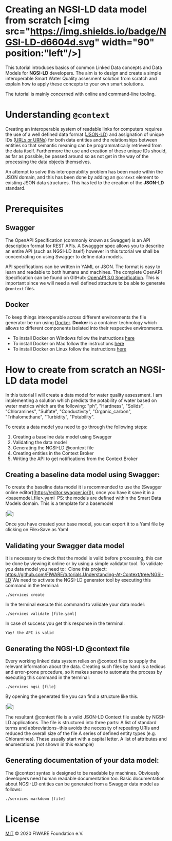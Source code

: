 # Creating an NGSI-LD data model from scratch [<img src="https://img.shields.io/badge/NGSI-LD-d6604d.svg" width="90"  position:"left"/>] 

This tutorial introduces basics of common Linked Data concepts and Data Models for **NGSI-LD** developers. The aim is to
design and create a simple interoperable Smart Water Quality assesment solution from scratch and explain how to apply these
concepts to your own smart solutions.

The tutorial is mainly concerned with online and command-line tooling.


# Understanding `@context`

Creating an interoperable system of readable links for computers requires the use of a well defined data format
([JSON-LD](http://json-ld.org/)) and assignation of unique IDs
([URLs or URNs](https://stackoverflow.com/questions/4913343/what-is-the-difference-between-uri-url-and-urn)) for both
data entities and the relationships between entities so that semantic meaning can be programmatically retrieved from the
data itself. Furthermore the use and creation of these unique IDs should, as far as possible, be passed around so as not
get in the way of the processing the data objects themselves.

An attempt to solve this interoperability problem has been made within the JSON domain, and this has been done by adding
an `@context` element to existing JSON data structures. This has led to the creation of the **JSON-LD** standard.

# Prerequisites

## Swagger

The OpenAPI Specification (commonly known as Swagger) is an API description format for REST APIs. A Swaggger spec allows
you to describe an entire API (such as NGSI-LD itself) however in this tutorial we shall be concentrating on using
Swagger to define data models.

API specifications can be written in YAML or JSON. The format is easy to learn and readable to both humans and machines.
The complete OpenAPI Specification can be found on GitHub:
[OpenAPI 3.0 Specification](https://github.com/OAI/OpenAPI-Specification/blob/master/versions/3.0.2.md). This is
important since we will need a well defined structure to be able to generate `@context` files.

## Docker

To keep things interoperable across different environments the file generator be run using
[Docker](https://www.docker.com). **Docker** is a container technology which allows to different components isolated
into their respective environments.

-   To install Docker on Windows follow the instructions [here](https://docs.docker.com/docker-for-windows/)
-   To install Docker on Mac follow the instructions [here](https://docs.docker.com/docker-for-mac/)
-   To install Docker on Linux follow the instructions [here](https://docs.docker.com/install/)


# How to create from scratch an NGSI-LD data model

In this tutorial I will create a data model for water quality assessment. I am implementing a solution which predicts the potability of water based on water metrics which are the following: "ph", "Hardness", "Solids", "Chloramines", "Sulfate", "Conductivity",  "Organic_carbon", "Trihalomethane", "Turbidity",  "Potability".

To create a data model you need to go through the following steps: 
1. Creating a baseline data model using Swagger
2. Validating the data model
3. Generating the NGSI-LD @context file
4. Creating entities in the Context Broker
5. Writing the API to get notifications from the Context Broker

## Creating a baseline data model using Swagger:

To create the baseline data model it is recommended to use the (Swagger online editor([https://editor.swagger.io/])), once you have it save it in a <basemodel_file>.yaml 
PS: the models are defined within the Smart Data Models domain.
This is a template for a basemodel

[<img src="https://cdn-images-1.medium.com/max/1600/1*obZU_t1lfSiXUR4-POtOLQ.png" />]

Once you have created your base model, you can export it to a Yaml file by clicking on File>Save as Yaml 


## Validating your Swagger data model

It is necessary to check that the model is valid before processing, this can be done by viewing it online or by using a simple validator tool.
To validate you data model you need to: 
Clone this project: https://github.com/FIWARE/tutorials.Understanding-At-Context/tree/NGSI-LD
We need to activate the NGSI-LD generator tool by executing this command in the terminal: 

```console
./services create
```

In the terminal execute this command to validate your data model: 

```console
./services validate [file.yaml]
```
In case of success you get this response in the terminal: 
```console
Yay! the API is valid
```

## Generating the NGSI-LD @context file

Every working linked data system relies on @context files to supply the relevant information about the data. Creating such files by hand is a tedious and error-prone procedure, so it makes sense to automate the process by executing this command in the terminal: 

```console
./services ngsi [file]
```
By opening the generated file you can find a structure like this.

[<img src="https://cdn-images-1.medium.com/max/1600/1*QgFjDI8--s4s2CG4_OByIQ.png" />]

The resultant @context file is a valid JSON-LD Context file usable by NGSI-LD applications. The file is structured into three parts:
A list of standard terms and abbreviations - this avoids the necessity of repeating URIs and reduced the overall size of the file
A series of defined entity types (e.g. Chloramines). These usually start with a capital letter.
A list of attributes and enumerations (not shown in this example)

## Generating documentation of your data model: 

The @context syntax is designed to be readable by machines. Obviously developers need human readable documentation too.
Basic documentation about NGSI-LD entities can be generated from a Swagger data model as follows: 

```console
./services markdown [file]
```

# License

[MIT](LICENSE) © 2020 FIWARE Foundation e.V.
